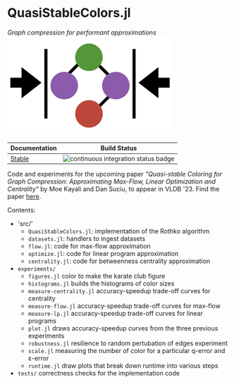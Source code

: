 # QuasiStableColors.jl
*Graph compression for performant approximations*
![Project logo](docs/src/assets/logo.png)

| Documentation  | Build Status |
| ------------- | ------------- |
| [Stable](https://mkyl.github.io/QuasiStableColors.jl/stable/)  | ![continuous integration status badge](https://github.com/mkyl/QuasiStableColors.jl/actions/workflows/CI.yml/badge.svg)  |


Code and experiments for the upcoming paper *"Quasi-stable Coloring
for Graph Compression: Approximating Max-Flow, Linear Optimization
and Centrality"* by Moe Kayali and Dan Suciu, to appear in VLDB '23. Find the paper [here](https://arxiv.org/abs/2211.11912).

Contents:
- 'src/'
  - `QuasiStableColors.jl`: implementation of the Rothko algorithm
  - `datasets.jl`: handlers to ingest datasets
  - `flow.jl`: code for max-flow approximation
  - `optimize.jl`: code for linear program approximation
  - `centrality.jl`: code for betweenness centrality approximation
- `experiments/`
  - `figures.jl` color to make the karate club figure 
  - `histograms.jl` builds the histograms of color sizes
  - `measure-centrality.jl` accuracy-speedup trade-off curves for centrality
  - `measure-flow.jl` accuracy-speedup trade-off curves for max-flow
  - `measure-lp.jl` accuracy-speedup trade-off curves for linear programs
  - `plot.jl` draws accuracy-speedup curves from the three previous experiments
  - `robustness.jl` resilience to random pertubation of edges experiment 
  - `scale.jl` measuring the number of color for a particular q-error and ε-error
  - `runtime.jl` draw plots that break down runtime into various steps
-  `tests/` correctness checks for the implementation code
